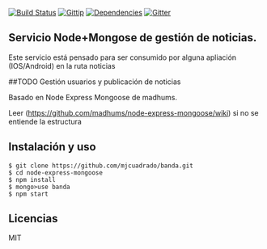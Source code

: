 [![Build Status](https://img.shields.io/travis/madhums/node-express-mongoose.svg?style=flat)](https://travis-ci.org/madhums/node-express-mongoose)
[![Gittip](https://img.shields.io/gratipay/madhums.svg?style=flat)](https://www.gratipay.com/madhums/)
[![Dependencies](https://img.shields.io/david/madhums/node-express-mongoose.svg?style=flat)](https://david-dm.org/madhums/node-express-mongoose)
[![Gitter](https://badges.gitter.im/Join%20Chat.svg)](https://gitter.im/madhums/node-express-mongoose?utm_source=badge&utm_medium=badge&utm_campaign=pr-badge)

## Servicio Node+Mongose de gestión de noticias.
Este servicio está pensado para ser consumido por alguna apliación (IOS/Android) en la ruta noticias

##TODO
Gestión usuarios y publicación de noticias

Basado en Node Express Mongoose de madhums.

Leer (https://github.com/madhums/node-express-mongoose/wiki) si no se entiende la estructura

## Instalación y uso

    $ git clone https://github.com/mjcuadrado/banda.git
    $ cd node-express-mongoose
    $ npm install
	$ mongo>use banda
    $ npm start

## Licencias

MIT
